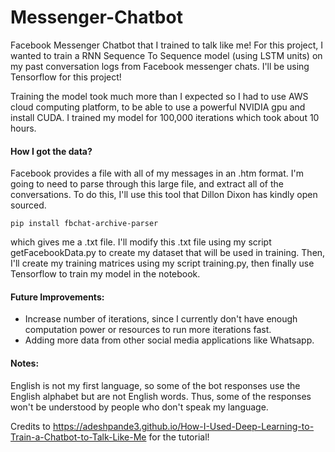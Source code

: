 # Messenger-Chatbot

Facebook Messenger Chatbot that I trained to talk like me!
For this project, I wanted to train a RNN Sequence To Sequence model (using LSTM units) on my past conversation logs from Facebook messenger chats. I'll be using Tensorflow for this project!

Training the model took much more than I expected so I had to use AWS cloud computing platform, to be able to use a powerful NVIDIA gpu and install CUDA. I trained my model for 100,000 iterations which took about 10 hours.

#### How I got the data?
Facebook provides a file with all of my messages in an .htm format. I'm going to need to parse through this large file, and extract all of the conversations. To do this, I'll use this tool that Dillon Dixon has kindly open sourced. 
    
    pip install fbchat-archive-parser
    
which gives me a .txt file. I'll modify this .txt file using my script getFacebookData.py to create my dataset that will be used in training. Then, I'll create my training matrices using my script training.py, then finally use Tensorflow to train my model in the notebook.


#### Future Improvements:
- Increase number of iterations, since I currently don't have enough computation power or resources to run more iterations fast.
- Adding more data from other social media applications like Whatsapp.


#### Notes:
English is not my first language, so some of the bot responses use the English alphabet but are not English words. Thus, some of the responses won't be understood by people who don't speak my language.

Credits to https://adeshpande3.github.io/How-I-Used-Deep-Learning-to-Train-a-Chatbot-to-Talk-Like-Me for the tutorial!

